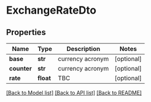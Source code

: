 # ExchangeRateDto

## Properties
Name | Type | Description | Notes
------------ | ------------- | ------------- | -------------
**base** | **str** | currency acronym | [optional] 
**counter** | **str** | currency acronym | [optional] 
**rate** | **float** | TBC | [optional] 

[[Back to Model list]](../README.md#documentation-for-models) [[Back to API list]](../README.md#documentation-for-api-endpoints) [[Back to README]](../README.md)

